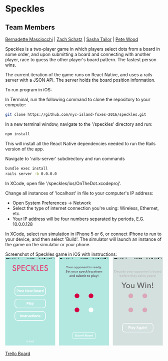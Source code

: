 # Speckles

## Team Members
<a href="https://github.com/bbfrancis">Bernadette Masciocchi</a> | <a href="https://github.com/zlschatz">Zach Schatz</a> | <a href="https://github.com/SashaTlr">Sasha Tailor</a> | <a href="http://github.com/roytuesday">Pete Wood</a>

Speckles is a two-player game in which players select dots from a board in some order, and upon submitting a board and connecting with another player, race to guess the other player's board pattern. The fastest person wins.

The current iteration of the game runs on React Native, and uses a rails server with a JSON API. The server holds the board position information.

To run program in iOS:

In Terminal, run the following command to clone the repository to your computer:

  ```bash
  git clone https://github.com/nyc-island-foxes-2016/speckles.git
  ```

In a new terminal window, navigate to the '/speckles' directory and run:

  ```bash
  npm install
  ```

This will install all the React Native dependencies needed to run the Rails version of the app.

Navigate to 'rails-server' subdirectory and run commands

  ```bash
  bundle exec install
  rails server -b 0.0.0.0
  ```

In XCode, open file '/speckles/ios/OnTheDot.xcodeproj'.

Change all instances of 'localhost' in file to your computer's IP address:

* Open System Preferences -> Network
* Select the type of internet connection you're using: Wireless, Ethernet, etc.
* Your IP address will be four numbers separated by periods, E.G. 10.0.0.128

In XCode, select run simulation in iPhone 5 or 6, or connect iPhone to run to your device, and then select 'Build'. The simulator will launch an instance of the game on the simulator or your phone.

Screenshot of Speckles game in iOS with instructions:
<img src="./imgs/IMG_5943.PNG" title="Speckles Screenshot"/>

<a href="https://trello.com/b/QN4KzHG3/icebreaker">Trello Board</a>
